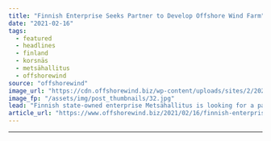 ```yaml
---
title: "Finnish Enterprise Seeks Partner to Develop Offshore Wind Farm"
date: "2021-02-16"
tags: 
  - featured
  - headlines
  - finland
  - korsnäs
  - metsähallitus
  - offshorewind
source: "offshorewind"
image_url: "https://cdn.offshorewind.biz/wp-content/uploads/sites/2/2021/02/16095004/Finnish-Enterprise-Seeks-Partner-to-Develop-Offshore-Wind-Farm.jpg"
image_fp: "/assets/img/post_thumbnails/32.jpg"
lead: "Finnish state-owned enterprise Metsähallitus is looking for a partner to jointly develop an offshore"
article_url: "https://www.offshorewind.biz/2021/02/16/finnish-enterprise-seeks-partner-to-develop-offshore-wind-farm/"
---
```


---
